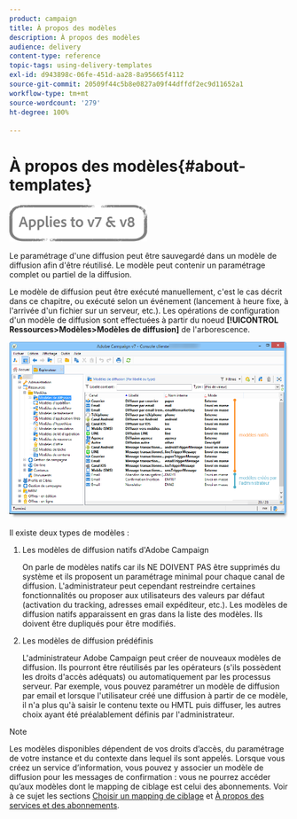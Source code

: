 ```yaml
---
product: campaign
title: À propos des modèles
description: À propos des modèles
audience: delivery
content-type: reference
topic-tags: using-delivery-templates
exl-id: d943898c-06fe-451d-aa28-8a95665f4112
source-git-commit: 20509f44c5b8e0827a09f44dffdf2ec9d11652a1
workflow-type: tm+mt
source-wordcount: '279'
ht-degree: 100%

---
```


# À propos des modèles{#about-templates}

![](../../assets/common.svg)

Le paramétrage d&#39;une diffusion peut être sauvegardé dans un modèle de diffusion afin d&#39;être réutilisé. Le modèle peut contenir un paramétrage complet ou partiel de la diffusion.

Le modèle de diffusion peut être exécuté manuellement, c&#39;est le cas décrit dans ce chapitre, ou exécuté selon un événement (lancement à heure fixe, à l&#39;arrivée d&#39;un fichier sur un serveur, etc.). Les opérations de configuration d&#39;un modèle de diffusion sont effectuées à partir du noeud **[!UICONTROL Ressources>Modèles>Modèles de diffusion]** de l&#39;arborescence.

![](assets/s_user_template_list.png)

Il existe deux types de modèles :

1. Les modèles de diffusion natifs d&#39;Adobe Campaign

   On parle de modèles natifs car ils NE DOIVENT PAS être supprimés du système et ils proposent un paramétrage minimal pour chaque canal de diffusion. L&#39;administrateur peut cependant restreindre certaines fonctionnalités ou proposer aux utilisateurs des valeurs par défaut (activation du tracking, adresses email expéditeur, etc.). Les modèles de diffusion natifs apparaissent en gras dans la liste des modèles. Ils doivent être dupliqués pour être modifiés.

1. Les modèles de diffusion prédéfinis

   L&#39;administrateur Adobe Campaign peut créer de nouveaux modèles de diffusion. Ils pourront être réutilisés par les opérateurs (s&#39;ils possèdent les droits d&#39;accès adéquats) ou automatiquement par les processus serveur. Par exemple, vous pouvez paramétrer un modèle de diffusion par email et lorsque l&#39;utilisateur créé une diffusion à partir de ce modèle, il n&#39;a plus qu&#39;à saisir le contenu texte ou HMTL puis diffuser, les autres choix ayant été préalablement définis par l&#39;administrateur.

>[!NOTE]
>
>Les modèles disponibles dépendent de vos droits d’accès, du paramétrage de votre instance et du contexte dans lequel ils sont appelés. Lorsque vous créez un service d’information, vous pouvez y associer un modèle de diffusion pour les messages de confirmation : vous ne pourrez accéder qu’aux modèles dont le mapping de ciblage est celui des abonnements. Voir à ce sujet les sections [Choisir un mapping de ciblage](selecting-a-target-mapping.md) et [À propos des services et des abonnements](about-services-and-subscriptions.md).

